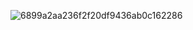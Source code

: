![6899a2aa236f2f20df9436ab0c162286](https://github.com/expl1cl9t/PharmacyPedia/assets/104081409/166281ca-0061-48e7-a33b-901084d15bd6)
